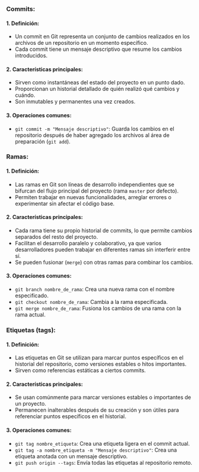 ### Commits:

#### 1. Definición:
   - Un commit en Git representa un conjunto de cambios realizados en los archivos de un repositorio en un momento específico.
   - Cada commit tiene un mensaje descriptivo que resume los cambios introducidos.

#### 2. Características principales:
   - Sirven como instantáneas del estado del proyecto en un punto dado.
   - Proporcionan un historial detallado de quién realizó qué cambios y cuándo.
   - Son inmutables y permanentes una vez creados.

#### 3. Operaciones comunes:
   - `git commit -m "Mensaje descriptivo"`: Guarda los cambios en el repositorio después de haber agregado los archivos al área de preparación (`git add`).

### Ramas:

#### 1. Definición:
   - Las ramas en Git son líneas de desarrollo independientes que se bifurcan del flujo principal del proyecto (rama `master` por defecto).
   - Permiten trabajar en nuevas funcionalidades, arreglar errores o experimentar sin afectar el código base.

#### 2. Características principales:
   - Cada rama tiene su propio historial de commits, lo que permite cambios separados del resto del proyecto.
   - Facilitan el desarrollo paralelo y colaborativo, ya que varios desarrolladores pueden trabajar en diferentes ramas sin interferir entre sí.
   - Se pueden fusionar (`merge`) con otras ramas para combinar los cambios.

#### 3. Operaciones comunes:
   - `git branch nombre_de_rama`: Crea una nueva rama con el nombre especificado.
   - `git checkout nombre_de_rama`: Cambia a la rama especificada.
   - `git merge nombre_de_rama`: Fusiona los cambios de una rama con la rama actual.

### Etiquetas (tags):

#### 1. Definición:
   - Las etiquetas en Git se utilizan para marcar puntos específicos en el historial del repositorio, como versiones estables o hitos importantes.
   - Sirven como referencias estáticas a ciertos commits.

#### 2. Características principales:
   - Se usan comúnmente para marcar versiones estables o importantes de un proyecto.
   - Permanecen inalterables después de su creación y son útiles para referenciar puntos específicos en el historial.

#### 3. Operaciones comunes:
   - `git tag nombre_etiqueta`: Crea una etiqueta ligera en el commit actual.
   - `git tag -a nombre_etiqueta -m "Mensaje descriptivo"`: Crea una etiqueta anotada con un mensaje descriptivo.
   - `git push origin --tags`: Envía todas las etiquetas al repositorio remoto.